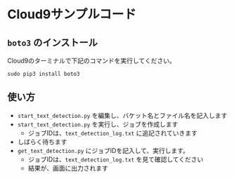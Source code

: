# Cloud9サンプルコード

## `boto3` のインストール
Cloud9のターミナルで下記のコマンドを実行してください。

```
sudo pip3 install boto3
```

## 使い方

- `start_text_detection.py` を編集し、バケット名とファイル名を記入します
- `start_text_detection.py` を実行し、ジョブを作成します
    - ジョブIDは、`text_detection_log.txt` に追記されていきます
- しばらく待ちます
- `get_text_detection.py` にジョブIDを記入して、実行します。
    - ジョブIDは、`text_detection_log.txt` を見て確認してください
    - 結果が、画面に出力されます